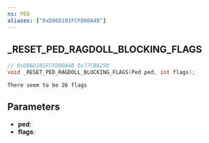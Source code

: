 ```yaml
---
ns: PED
aliases: ["0xD86D101FCFD00A4B"]
---
```

## _RESET_PED_RAGDOLL_BLOCKING_FLAGS

```c
// 0xD86D101FCFD00A4B 0x77CBA290
void _RESET_PED_RAGDOLL_BLOCKING_FLAGS(Ped ped, int flags);
```

```
There seem to be 26 flags  
```

## Parameters
* **ped**: 
* **flags**: 


